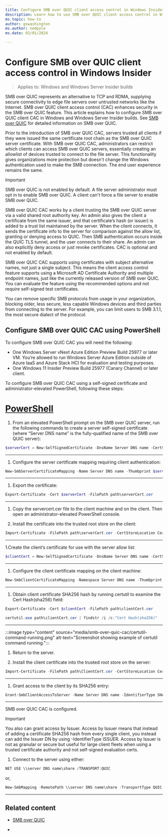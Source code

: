 ```yaml
---
title: Configure SMB over QUIC client access control in Windows Insider
description: Learn how to use SMB over QUIC client access control in Windows Insider
ms.topic: how-to
author: gswashington
ms.author: nedpyle
ms.date: 03/01/2024

---
```


# Configure SMB over QUIC client access control in Windows Insider

>Applies to: Windows and Windows Server Insider builds

SMB over QUIC represents an alternative to TCP and RDMA, supplying secure connectivity to edge file servers over untrusted networks like the Internet. SMB over QUIC client access control (CAC) enhances security in the SMB over QUIC feature. This article explains how to configure SMB over QUIC client CAC in Windows and Windows Server Insider builds. See [SMB over QUIC](https://aka.ms/smboverquic) for detailed information on SMB over QUIC.

Prior to the introduction of SMB over QUIC CAC, servers trusted all clients if they were issued the same certificate root chain as the SMB over QUIC server certificate. With SMB over QUIC CAC, administrators can restrict which clients can access SMB over QUIC servers, essentially creating an allowlist of devices trusted to connect to the file server. This functionality gives organizations more protection but doesn't change the Windows authentication used to make the SMB connection. The end user experience remains the same.

>[!IMPORTANT]
>SMB over QUIC is not enabled by default. A file server administrator must opt in to enable SMB over QUIC. A client can't force a file server to enable SMB over QUIC.

SMB over QUIC CAC works by a client trusting the SMB over QUIC server via a valid shared root authority key. An admin also gives the client a certificate from the same issuer, and that certificate’s hash (or issuer) is added to a trust list maintained by the server. When the client connects, it sends the certificate info to the server for comparison against the allow list, granting or denying access to QUIC. Then SMB authentication occurs inside the QUIC TLS tunnel, and the user connects to their share. An admin can also explicitly deny access or just revoke certificates. CAC is optional and not enabled by default.

SMB over QUIC CAC supports using certificates with subject alternative names, not just a single subject. This means the client access control feature supports using a Microsoft AD Certificate Authority and multiple endpoint names, just like the currently released version of SMB over QUIC. You can evaluate the feature using the recommended options and not require self-signed test certificates.

You can remove specific SMB protocols from usage in your organization, blocking older, less secure, less capable Windows devices and third parties from connecting to the server. For example, you can limit users to SMB 3.1.1, the most secure dialect of the protocol.

## Configure SMB over QUIC CAC using PowerShell

To configure SMB over QUIC CAC you will need the following: 

- One Windows Server vNext Azure Edition Preview Build 25977 or later VM. You’re allowed to run Windows Server Azure Edition outside of Azure IaaS and Azure Stack HCI for evaluation and testing purposes.
- One Windows 11 Insider Preview Build 25977 (Canary Channel) or later client.

To configure SMB over QUIC CAC using a self-signed certificate and administrator-elevated PowerShell, following these steps:

# [PowerShell](#tab/powershell)

1. From an elevated PowerShell prompt on the SMB over QUIC server, run the following commands to create a server self-signed certificate (where “Server DNS name” is the fully-qualified name of the SMB over QUIC server):

```powershell
$serverCert = New-SelfSignedCertificate -DnsName Server DNS name -CertStoreLocation "Cert:\LocalMachine\My" -NotAfter (Get-Date).AddMonths(6) -KeyAlgorithm "RSA" -KeyLength "2048"
```

---

1. Configure the server certificate mapping requiring client authentication:

```powershell
New-SmbServerCertificateMapping -Name Server DNS name -Thumbprint $serverCert.Thumbprint -Store My -Requireclientauthentication $true
```

---

1. Export the certificate:

```powershell
Export-Certificate -Cert $serverCert -FilePath path\serverCert.cer
```

---

1. Copy the servercert.cer file to the client machine and on the client. Then open an administrator-elevated PowerShell console.

1. Install the certificate into the trusted root store on the client:

```powershell
Import-Certificate -FilePath path\serverCert.cer -CertStoreLocation Cert:\LocalMachine\root
```

---

1.Create the client’s certificate for use with the server allow list:

```powershell
$clientCert = New-SelfSignedCertificate -DnsName Server DNS name -CertStoreLocation "Cert:\LocalMachine\My" -NotAfter (Get-Date).AddMonths(6) -KeyAlgorithm "RSA" -KeyLength "2048"
```

---

1. Configure the client certificate mapping on the client machine:

```powershell
New-SmbClientCertificateMapping -Namespace Server DNS name -Thumbprint $clientCert.Thumbprint -Store My
```

---

1. Obtain client certificate SHA256 hash by running certutil to examine the Cert Hash(sha256) field:

```powershell
Export-Certificate -Cert $clientCert -FilePath path\clientCert.cer
```

```powershell
certutil.exe path\clientCert.cer | findstr /i /c:"Cert Hash(sha256)"
```

---

:::image type="content" source="media/smb-over-quic-cac/certutil-command-running.png" alt-text="Screenshot showing example of certutil command running.":::

1. Return to the server.

1. Install the client certificate into the trusted root store on the server:

```powershell
Import-Certificate -FilePath path\ClientCert.cer -CertStoreLocation Cert:\LocalMachine\root
```

---

1. Grant access to the client by its SHA256 entry:

```powershell
Grant-SmbClientAccessToServer -Name Server DNS name -IdentifierType SHA256 -Identifier Cert Hash(sha256)
```

---

SMB over QUIC CAC is configured.

>[!IMPORTANT]
>You also can grant access by Issuer. Access by Issuer means that instead of adding a certificate SHA256 hash from every single client, you instead can add the Issuer DN by using -IdentifierType ISSUER. Access by Issuer is not as granular or secure but useful for large client fleets when using a trusted certificate authority and not self-signed evaluation certs.

1. Connect to the server using either:

```powershell
NET USE \\server DNS name\share /TRANSPORT:QUIC
```

or, 

```powershell
New-SmbMapping -RemotePath \\server DNS name\share -TransportType QUIC
```

---

## Related content

- [SMB over QUIC](https://aka.ms/smboverquic)

- []()
